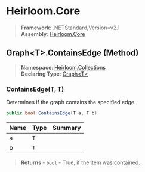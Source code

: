 # Heirloom.Core

> **Framework**: .NETStandard,Version=v2.1  
> **Assembly**: [Heirloom.Core][0]

## Graph\<T>.ContainsEdge (Method)

> **Namespace**: [Heirloom.Collections][0]  
> **Declaring Type**: [Graph\<T>][1]

### ContainsEdge(T, T)

Determines if the graph contains the specified edge.

```cs
public bool ContainsEdge(T a, T b)
```

| Name | Type | Summary |
|------|------|---------|
| a    | `T`  |         |
| b    | `T`  |         |

> **Returns** - `bool` - True, if the item was contained.

[0]: ../../../Heirloom.Core.md
[1]: ../Graph[T].md
